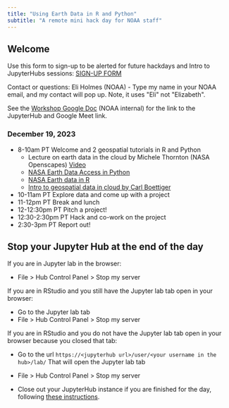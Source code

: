 ```yaml
---
title: "Using Earth Data in R and Python"
subtitle: "A remote mini hack day for NOAA staff"
---
```


## Welcome

Use this form to sign-up to be alerted for future hackdays and Intro to JupyterHubs sessions: [SIGN-UP FORM](https://forms.gle/ckUYr4aZPeyScLRX6)

Contact or questions: Eli Holmes (NOAA) - Type my name in your NOAA email, and my contact will pop up. Note, it uses "Eli" not "Elizabeth".

See the [Workshop Google Doc](https://docs.google.com/document/d/1Za7lPGo7XXFXvEBwnB221auL95q-5Ra-6lWQdoha43w/edit?usp=sharing) (NOAA internal) for the link to the JupyterHub and Google Meet link.

### December 19, 2023

* 8-10am PT Welcome and 2 geospatial tutorials in R and Python
    - Lecture on earth data in the cloud by Michele Thornton (NASA Openscapes) [Video](https://drive.google.com/drive/folders/1F2o5sP-efoDW_u3-ccQd8thLahO0S2Qr)
    - [NASA Earth Data Access in Python](https://nasa-openscapes.github.io/2023-Cloud-Workshop-AGU/tutorials/Earthdata_Search_Discovery_earthaccess.html)
    - [NASA Earth data in R](https://boettiger-lab.github.io/earthdatalogin/)
    - [Intro to geospatial data in cloud by Carl Boettiger](https://boettiger-lab.github.io/nasa-topst-env-justice/contents/intro.html)
* 10-11am PT Explore data and come up with a project
* 11-12pm PT Break and lunch
* 12-12:30pm PT Pitch a project!
* 12:30-2:30pm PT Hack and co-work on the project
* 2:30-3pm PT Report out!


## Stop your Jupyter Hub at the end of the day

If you are in Jupyter lab in the browser:

- File > Hub Control Panel > Stop my server

If you are in RStudio and you still have the Jupyter lab tab open in your browser:

- Go to the Jupyter lab tab
- File > Hub Control Panel > Stop my server

If you are in RStudio and you do not have the Jupyter lab tab open in your browser because you closed that tab:

- Go to the url `https://<jupyterhub url>/user/<your username in the hub>/lab/` That will open the Jupyter lab tab
- File > Hub Control Panel > Stop my server



- Close out your JupyterHub instance if you are finished for the day, following [these instructions](https://podaac.github.io/2022-SWOT-Ocean-Cloud-Workshop/tutorials/00_Setup.html#how-do-i-end-my-session). 
